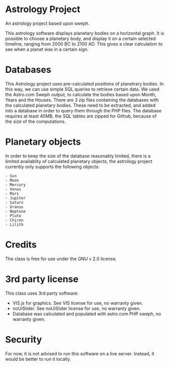 # Astrology Project
An astrology project based upon sweph.

This astrology software displays planetary bodies on a horizontal graph. It is possible to choose a planetary body, and display it on a certain selected timeline, ranging from 2000 BC to 2100 AD. This gives a clear calculation to see when a planet was in a certain sign.

# Databases
This Astrology project uses pre-calculated positions of planetrary bodies. In this way, we can use simple SQL queries to retrieve certain data. We used the Astro.com Sweph output, to calculate the bodies based upon Month, Years and the Houses. There are 3 zip files containing the databases with the calculated planetary bodies. These need to be extracted, and added into a database in order to query them through the PHP files. The database requires at least 40MB, the SQL tables are zipped for Github, because of the size of the computations.

# Planetary objects

In order to keep the size of the database reasonably limited, there is a limited availablity of calculated planetary objects, the astrology project currently only supports the following objects: 

	- Sun
	- Moon
	- Mercury
	- Venus
	- Mars
	- Jupiter
	- Saturn
	- Uranus
	- Neptune
	- Pluto
	- Chiron
	- Lilith

# Credits
The class is free for use under the GNU v 2.0 license.

# 3rd party license
This class uses 3rd party software: 

- VIS.js for graphics. See VIS license for use, no warranty given.
- noUiSlider. See noUiSlider license for use, no warranty given.
- Database was calculated and populated with astro.com PHP sweph, no warranty given.

# Security
For now, it is not advised to run this software on a live server. Instead, it would be better to run it locally.
